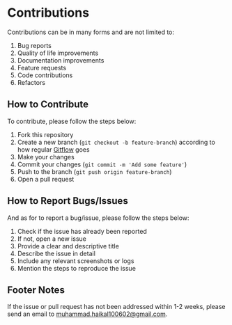 # Contributions
Contributions can be in many forms and are not limited to:
1. Bug reports
2. Quality of life improvements
3. Documentation improvements
4. Feature requests
5. Code contributions
6. Refactors

## How to Contribute
To contribute, please follow the steps below:
1. Fork this repository
2. Create a new branch (`git checkout -b feature-branch`) according to how regular [Gitflow](https://nvie.com/posts/a-successful-git-branching-model/) goes
3. Make your changes
4. Commit your changes (`git commit -m 'Add some feature'`)
5. Push to the branch (`git push origin feature-branch`)
6. Open a pull request

## How to Report Bugs/Issues
And as for to report a bug/issue, please follow the steps below:
1. Check if the issue has already been reported
2. If not, open a new issue
3. Provide a clear and descriptive title
4. Describe the issue in detail
5. Include any relevant screenshots or logs
6. Mention the steps to reproduce the issue

## Footer Notes
If the issue or pull request has not been addressed within 1-2 weeks, please send an email to muhammad.haikal100602@gmail.com.
